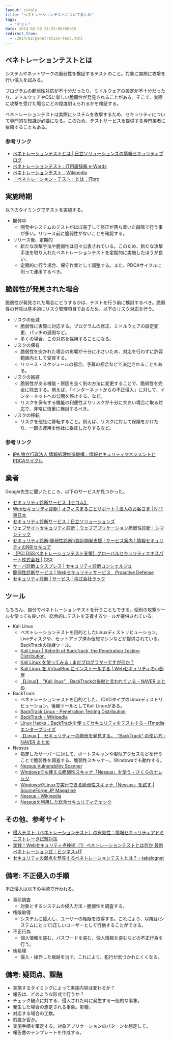 ```yaml
---
layout: single
title: "ペネトレーションテストについてまとめ"
tags:
  - "テスト"
date: 2014-02-20 21:55:00+09:00
redirect_from:
  - /2014/02/penetration-test.html
---
```


## ペネトレーションテストとは

システムやネットワークの脆弱性を検証するテストのこと。対象に実際に攻撃を行い侵入を試みる。

プログラムの脆弱性対応が不十分だったり、ミドルウェアの設定が不十分だったり、ミドルウェアやOSに新しい脆弱性が発見されることがある。そこで、実際に攻撃を受けた場合にどの程度耐えられるかを検証する。

ペネトレーションテストは実際にシステムを攻撃するため、セキュリティについて専門的な知識が必要になる。このため、テストサービスを提供する専門業者に依頼することもある。

### 参考リンク

* [ペネトレーションテストとは \| 日立ソリューションズの情報セキュリティブログ](http://securityblog.jp/words/4661.html)
* [ペネトレーションテスト : IT用語辞典 e-Words](http://sp.e-words.jp/w/E3839AE3838DE38388E383ACE383BCE382B7E383A7E383B3E38386E382B9E38388.html)
* [ペネトレーションテスト - Wikipedia](http://ja.wikipedia.org/wiki/%E3%83%9A%E3%83%8D%E3%83%88%E3%83%AC%E3%83%BC%E3%82%B7%E3%83%A7%E3%83%B3%E3%83%86%E3%82%B9%E3%83%88)
* [「ペネトレーション・テスト」とは：ITpro](http://itpro.nikkeibp.co.jp/word/page/10006229/)

## 実施時期

以下のタイミングでテストを実施する。

* 開発中
    * 開発中システムのテストがほぼ完了して修正が落ち着いた段階で行う事が多い。リリース前に脆弱性がないことを確認する。
* リリース後、定期的
    * 新たな攻撃手法や脆弱性は日々公表されている。このため、新たな攻撃手法を取り入れたペネトレーションテストを定期的に実施したほうが良い。
    * 定期的に行う場合、保守作業として調整する。また、PDCAサイクルに則って運用するべき。

## 脆弱性が発見された場合

脆弱性が発見された場合にどうするかは、テストを行う前に検討するべき。脆弱性の発見は基本的にリスク管理項目であるため、以下のリスク対応を行う。

* リスクの低減
    * 脆弱性に実際に対応する。プログラムの修正、ミドルウェアの設定変更、パッチの適用など。
    * 多くの場合、この対応を採用することになる。
* リスクの保有
    * 脆弱性を突かれた場合の影響が十分に小さいため、対応を行わずに許容範囲内として受容する。
    * リリース・スケジュールの都合、予算の都合などで決定されることもある。
* リスクの回避
    * 脆弱性がある機能・原因を全く別の方法に変更することで、脆弱性を完全に除去する。例えば、「インターネットからの不正侵入」に対して、インターネットへの公開を停止する、など。
    * リスクを保有する機能の利便性よりリスクが十分に大きい場合に取る対応で、非常に慎重に検討するべき。
* リスクの移転
    * リスクを他社に移転すること。例えば、リスクに対して保険をかけたり、一部の運用を他社に委託したりするなど。

### 参考リンク

* [IPA 独立行政法人 情報処理推進機構：情報セキュリティマネジメントとPDCAサイクル](http://www.ipa.go.jp/security/manager/protect/pdca/risk.html)

## 業者

Google先生に聞いたところ、以下のサービスが見つかった。

* [セキュリティ診断サービス【セコム】](http://www.secomtrust.net/service/consulting/shindan.html)
* [Webセキュリティ診断 \| オフィスまるごとサポート \| 法人のお客さま \| NTT東日本](http://www.ntt-east.co.jp/business/solution/marugoto/webshindan/)
* [セキュリティ診断サービス｜日立ソリューションズ](http://www.hitachi-solutions.co.jp/security_assessment/)
* [ウェブサイトセキュリティ診断：ウェブアプリケーション脆弱性診断｜シマンテック](http://www.symantec.com/ja/jp/page.jsp?id=sds-webdiag)
* [セキュリティ診断(脆弱性診断)/設計開発支援 \| サービス案内 \| 情報セキュリティのNRIセキュア](http://www.nri-secure.co.jp/service/assessment/index.html?xadid=ads00054)
* [【PCI DSSペネトレーションテスト支援】グローバルセキュリティエキスパート株式会社 \| GSX](http://www.gsx.co.jp/service/J3_11.html)
* [サーバ診断エクスプレス \| セキュリティ診断コンシェルジュ](http://va.rs.jmc.ne.jp/server/server-express?gclid=CL2j-_bX2rwCFUYAvAodJmcAgw)
* [脆弱性診断サービス \| Webセキュリティサービス　Proactive Defense](http://www.proactivedefense.jp/services/diagnosis/)
* [セキュリティ診断 \| サービス \| 株式会社ラック](http://www.lac.co.jp/service/evaluation/)

## ツール

もちろん、自分でペネトレーションテストを行うこともできる。個別の攻撃ツールを使っても良いが、総合的にテストを支援するツールが提供されている。

* Kali Linux
    * ペネトレーションテストを目的としたLinuxディストリビューション。Liveディスクや、セットアップ済み仮想マシンなどが提供されている。BackTrackの後継ツール。
    * [Kali Linux \| Rebirth of BackTrack, the Penetration Testing Distribution.](http://www.kali.org/)
    * [Kali Linux を使ってみる : まだプログラマーですが何か？](http://dotnsf.blog.jp/archives/378189.html)
    * [Kali Linux を VirtualBox にインストールする \| Webセキュリティの小部屋](http://www.websec-room.com/2014/01/07/1485)
    * [【Linux】　”Kali linux”　BackTrackの後継と言われている - NAVER まとめ](http://matome.naver.jp/odai/2137346166791157401)
* BackTrack
    * ペネトレーションテストを目的とした、1DVDタイプのLinuxディストリビューション。後継ツールとしてKali Linuxがある。
    * [BackTrack Linux - Penetration Testing Distribution](http://www.backtrack-linux.org/)
    * [BackTrack - Wikipedia](http://ja.wikipedia.org/wiki/BackTrack)
    * [Linux Hacks：BackTrackを使ってセキュリティをテストする - ITmedia エンタープライズ](http://www.itmedia.co.jp/enterprise/articles/0806/19/news035.html)
    * [【Linux 】　セキュリティーの脆弱を発見する。　”BackTrack” の使い方 - NAVER まとめ](http://matome.naver.jp/odai/2137113685353331401)
* Nessus
    * 指定したサーバーに対して、ポートスキャンや擬似アクセスなどを行うことで脆弱性を調査する、脆弱性スキャナー。Windowsでも動作する。
    * [Nessus Vulnerability Scanner](http://www.tenable.com/products/nessus)
    * [Windowsでも使える脆弱性スキャナ「Nessus」を使う - さくらのナレッジ](http://knowledge.sakura.ad.jp/tech/356/)
    * [WindowsやLinuxで実行できる脆弱性スキャナ「Nessus」を試す \| SourceForge.JP Magazine](http://sourceforge.jp/magazine/13/06/04/090000)
    * [Nessus - Wikipedia](http://ja.wikipedia.org/wiki/Nessus)
    * [Nessusを利用した総合セキュリティチェック](http://www.bflets.dyndns.org/Security/Nessus.html)

## その他、参考サイト

* [侵入テスト（ペネトレーションテスト）の有効性：情報セキュリティアドミニストレータ試験対策](http://www.sstokkun.net/archives/2005/06/top_1.html)
* [実践！Webセキュリティ点検術（1）ペネトレーションテストとは何か 最新ペネトレーション式｜ビジネス+IT](http://www.sbbit.jp/article/cont1/15565)
* [セキュリティの弱点を発見するペネトレーションテストとは？ - takalognet](http://d.hatena.ne.jp/takalognet/20071017/1192586326)

## 備考: 不正侵入の手順

不正侵入は以下の手順で行われる。

* 事前調査
    * 対象とするシステムの侵入方法・脆弱性を調査する。
* 権限取得
    * システムに侵入し、ユーザーの権限を取得する。これにより、以降は(システムにとって)正しいユーザーとして行動することができる。
* 不正行為
    * 個人情報を盗む、パスワードを盗む、個人情報を盗むなどの不正行為を行う。
* 後処理
    * 侵入・操作した痕跡を消す。これにより、犯行が気づかれにくくなる。

## 備考: 疑問点、課題

* 実施するタイミングによって実施内容は変わるか？
* 報告は、どのような形式で行うか？
* チェック観点に対する、侵入された時に発生する一般的な事象。
* 発生した場合の想定される事象。影響。
* 対応する場合の工数。
* 瑕疵か否か。
* 実施手順を策定する。対象アプリケーションのパターンを想定して。
* 報告書のテンプレートを作成する。
